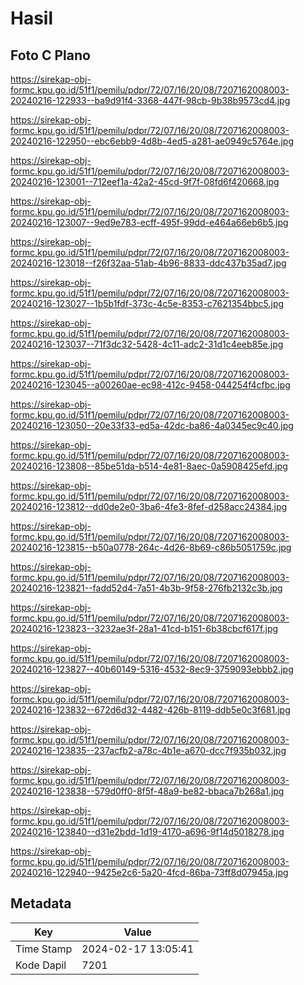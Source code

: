 # Hasil

## Foto C Plano

https://sirekap-obj-formc.kpu.go.id/51f1/pemilu/pdpr/72/07/16/20/08/7207162008003-20240216-122933--ba9d91f4-3368-447f-98cb-9b38b9573cd4.jpg

https://sirekap-obj-formc.kpu.go.id/51f1/pemilu/pdpr/72/07/16/20/08/7207162008003-20240216-122950--ebc6ebb9-4d8b-4ed5-a281-ae0949c5764e.jpg

https://sirekap-obj-formc.kpu.go.id/51f1/pemilu/pdpr/72/07/16/20/08/7207162008003-20240216-123001--712eef1a-42a2-45cd-9f7f-08fd6f420668.jpg

https://sirekap-obj-formc.kpu.go.id/51f1/pemilu/pdpr/72/07/16/20/08/7207162008003-20240216-123007--9ed9e783-ecff-495f-99dd-e464a66eb6b5.jpg

https://sirekap-obj-formc.kpu.go.id/51f1/pemilu/pdpr/72/07/16/20/08/7207162008003-20240216-123018--f26f32aa-51ab-4b96-8833-ddc437b35ad7.jpg

https://sirekap-obj-formc.kpu.go.id/51f1/pemilu/pdpr/72/07/16/20/08/7207162008003-20240216-123027--1b5b1fdf-373c-4c5e-8353-c7621354bbc5.jpg

https://sirekap-obj-formc.kpu.go.id/51f1/pemilu/pdpr/72/07/16/20/08/7207162008003-20240216-123037--71f3dc32-5428-4c11-adc2-31d1c4eeb85e.jpg

https://sirekap-obj-formc.kpu.go.id/51f1/pemilu/pdpr/72/07/16/20/08/7207162008003-20240216-123045--a00260ae-ec98-412c-9458-044254f4cfbc.jpg

https://sirekap-obj-formc.kpu.go.id/51f1/pemilu/pdpr/72/07/16/20/08/7207162008003-20240216-123050--20e33f33-ed5a-42dc-ba86-4a0345ec9c40.jpg

https://sirekap-obj-formc.kpu.go.id/51f1/pemilu/pdpr/72/07/16/20/08/7207162008003-20240216-123808--85be51da-b514-4e81-8aec-0a5908425efd.jpg

https://sirekap-obj-formc.kpu.go.id/51f1/pemilu/pdpr/72/07/16/20/08/7207162008003-20240216-123812--dd0de2e0-3ba6-4fe3-8fef-d258acc24384.jpg

https://sirekap-obj-formc.kpu.go.id/51f1/pemilu/pdpr/72/07/16/20/08/7207162008003-20240216-123815--b50a0778-264c-4d26-8b69-c86b5051759c.jpg

https://sirekap-obj-formc.kpu.go.id/51f1/pemilu/pdpr/72/07/16/20/08/7207162008003-20240216-123821--fadd52d4-7a51-4b3b-9f58-276fb2132c3b.jpg

https://sirekap-obj-formc.kpu.go.id/51f1/pemilu/pdpr/72/07/16/20/08/7207162008003-20240216-123823--3232ae3f-28a1-41cd-b151-6b38cbcf617f.jpg

https://sirekap-obj-formc.kpu.go.id/51f1/pemilu/pdpr/72/07/16/20/08/7207162008003-20240216-123827--40b60149-5316-4532-8ec9-3759093ebbb2.jpg

https://sirekap-obj-formc.kpu.go.id/51f1/pemilu/pdpr/72/07/16/20/08/7207162008003-20240216-123832--672d6d32-4482-426b-8119-ddb5e0c3f681.jpg

https://sirekap-obj-formc.kpu.go.id/51f1/pemilu/pdpr/72/07/16/20/08/7207162008003-20240216-123835--237acfb2-a78c-4b1e-a670-dcc7f935b032.jpg

https://sirekap-obj-formc.kpu.go.id/51f1/pemilu/pdpr/72/07/16/20/08/7207162008003-20240216-123838--579d0ff0-8f5f-48a9-be82-bbaca7b268a1.jpg

https://sirekap-obj-formc.kpu.go.id/51f1/pemilu/pdpr/72/07/16/20/08/7207162008003-20240216-123840--d31e2bdd-1d19-4170-a696-9f14d5018278.jpg

https://sirekap-obj-formc.kpu.go.id/51f1/pemilu/pdpr/72/07/16/20/08/7207162008003-20240216-122940--9425e2c6-5a20-4fcd-86ba-73ff8d07945a.jpg


## Metadata

| Key        | Value               |
| ---------- | ------------------- |
| Time Stamp | 2024-02-17 13:05:41 |
| Kode Dapil | 7201                |



